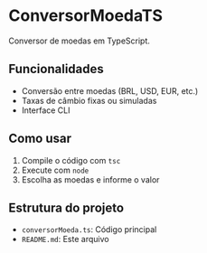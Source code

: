 # ConversorMoedaTS

Conversor de moedas em TypeScript.

## Funcionalidades

- Conversão entre moedas (BRL, USD, EUR, etc.)
- Taxas de câmbio fixas ou simuladas
- Interface CLI

## Como usar

1. Compile o código com `tsc`
2. Execute com `node`
3. Escolha as moedas e informe o valor

## Estrutura do projeto

- `conversorMoeda.ts`: Código principal
- `README.md`: Este arquivo
